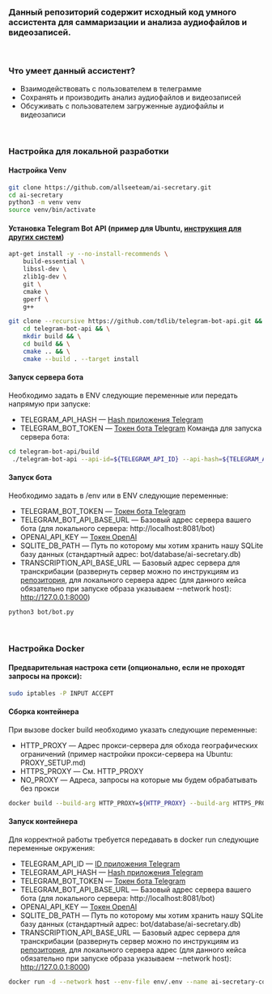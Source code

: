 ### Данный репозиторий содержит исходный код умного ассистента для саммаризации и анализа аудиофайлов и видеозаписей.


<br>


### Что умеет данный ассистент?
- Взаимодействовать с пользователем в телеграмме
- Сохранять и производить анализ аудиофайлов и видеозаписей
- Обсуживать с пользователем загруженные аудиофайлы и видеозаписи


<br>


### Настройка для локальной разработки

#### Настройка Venv
```bash
git clone https://github.com/allseeteam/ai-secretary.git
cd ai-secretary
python3 -m venv venv
source venv/bin/activate 
```

#### Установка Telegram Bot API (пример для Ubuntu, [инструкция для других систем](https://github.com/allseeteam/telegram-bot-api))
```bash
apt-get install -y --no-install-recommends \
    build-essential \
    libssl-dev \
    zlib1g-dev \
    git \
    cmake \
    gperf \
    g++

git clone --recursive https://github.com/tdlib/telegram-bot-api.git && \
    cd telegram-bot-api && \
    mkdir build && \
    cd build && \
    cmake .. && \
    cmake --build . --target install
```

#### Запуск сервера бота
Необходимо задать в ENV следующие переменные или передать напрямую при запуске:
- TELEGRAM_API_HASH — [Hash приложения Telegram](https://tlgrm.ru/docs/api/obtaining_api_id)
- TELEGRAM_BOT_TOKEN — [Токен бота Telegram](https://core.telegram.org/bots/tutorial#obtain-your-bot-token)
Команда для запуска сервера бота:
```bash
cd telegram-bot-api/build
 ./telegram-bot-api --api-id=${TELEGRAM_API_ID} --api-hash=${TELEGRAM_API_HASH} --local
```

#### Запуск бота
Необходимо задать в /env или в ENV следующие переменные:
- TELEGRAM_BOT_TOKEN — [Токен бота Telegram](https://core.telegram.org/bots/tutorial#obtain-your-bot-token)
- TELEGRAM_BOT_API_BASE_URL — Базовый адрес сервера вашего бота (для локального сервера: http://localhost:8081/bot)
- OPENAI_API_KEY — [Токен OpenAI](https://platform.openai.com/docs/quickstart?context=python#:~:text=Set%20up%20your%20API%20key%20for%20a%20single%20project)
- SQLITE_DB_PATH — Путь по которому мы хотим хранить нашу SQLite базу данных 
(стандартный адрес: bot/database/ai-secretary.db)
- TRANSCRIPTION_API_BASE_URL — Базовый адрес сервера для транскрибации (развернуть сервер можно по инструкциям из [репозитория](https://github.com/allseeteam/whisperx-fastapi), для локального сервера адрес (для данного кейса обязательно при запуске образа указываем --network host): http://127.0.0.1:8000)

```bash
python3 bot/bot.py
```


<br>


### Настройка Docker
#### Предварительная настрока сети (опционально, если не проходят запросы на прокси):
```bash
sudo iptables -P INPUT ACCEPT
```

#### Сборка контейнера
При вызове docker build необходимо указать следующие переменные:
- HTTP_PROXY — Адрес прокси-сервера для обхода географических ограничений (пример настройки прокси-сервера на Ubuntu: PROXY_SETUP.md)
- HTTPS_PROXY — См. HTTP_PROXY
- NO_PROXY — Адреса, запросы на которые мы будем обрабатывать без прокси
```bash
docker build --build-arg HTTP_PROXY=${HTTP_PROXY} --build-arg HTTPS_PROXY=${HTTPS_PROXY} --build-arg NO_PROXY=${NO_PROXY} -t ai-secretary .
```

#### Запуск контейнера
Для корректной работы требуется передавать в docker run следующие переменные окружения:
- TELEGRAM_API_ID — [ID приложения Telegram](https://tlgrm.ru/docs/api/obtaining_api_id)
- TELEGRAM_API_HASH — [Hash приложения Telegram](https://tlgrm.ru/docs/api/obtaining_api_id)
- TELEGRAM_BOT_TOKEN — [Токен бота Telegram](https://core.telegram.org/bots/tutorial#obtain-your-bot-token)
- TELEGRAM_BOT_API_BASE_URL — Базовый адрес сервера вашего бота (для локального сервера: http://localhost:8081/bot)
- OPENAI_API_KEY — [Токен OpenAI](https://platform.openai.com/docs/quickstart?context=python#:~:text=Set%20up%20your%20API%20key%20for%20a%20single%20project)
- SQLITE_DB_PATH — Путь по которому мы хотим хранить нашу SQLite базу данных 
(стандартный адрес: bot/database/ai-secretary.db)
- TRANSCRIPTION_API_BASE_URL — Базовый адрес сервера для транскрибации (развернуть сервер можно по инструкциям из [репозитория](https://github.com/allseeteam/whisperx-fastapi), для локального сервера адрес (для данного кейса обязательно при запуске образа указываем --network host): http://127.0.0.1:8000)                                                                                                                                                   
```bash
docker run -d --network host --env-file env/.env --name ai-secretary-container ai-secretary
```
